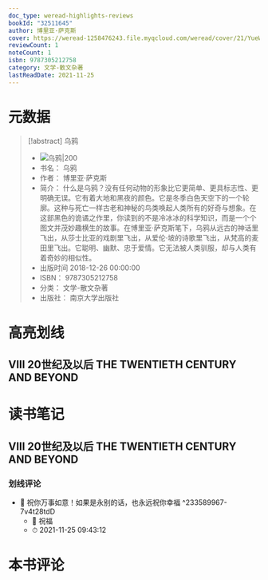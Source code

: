 ```yaml
---
doc_type: weread-highlights-reviews
bookId: "32511645"
author: 博里亚·萨克斯
cover: https://weread-1258476243.file.myqcloud.com/weread/cover/21/YueWen_32511645/t7_YueWen_32511645.jpg
reviewCount: 1
noteCount: 1
isbn: 9787305212758
category: 文学-散文杂著
lastReadDate: 2021-11-25
---
```

# 元数据
> [!abstract] 乌鸦
> - ![ 乌鸦|200](https://weread-1258476243.file.myqcloud.com/weread/cover/21/YueWen_32511645/t7_YueWen_32511645.jpg)
> - 书名： 乌鸦
> - 作者： 博里亚·萨克斯
> - 简介： 什么是乌鸦？没有任何动物的形象比它更简单、更具标志性、更明确无误。它有着大地和黑夜的颜色。它是冬季白色天空下的一个轮廓。这种与死亡一样古老和神秘的鸟类唤起人类所有的好奇与想象。在这部黑色的诡谲之作里，你读到的不是冷冰冰的科学知识，而是一个个图文并茂妙趣横生的故事。在博里亚·萨克斯笔下，乌鸦从远古的神话里飞出，从莎士比亚的戏剧里飞出，从爱伦·坡的诗歌里飞出，从梵高的麦田里飞出。它聪明、幽默、忠于爱情。它无法被人类驯服，却与人类有着奇妙的相似性。
> - 出版时间 2018-12-26 00:00:00
> - ISBN： 9787305212758
> - 分类： 文学-散文杂著
> - 出版社： 南京大学出版社

# 高亮划线

## VIII 20世纪及以后 THE TWENTIETH CENTURY AND BEYOND

 
# 读书笔记

## VIII 20世纪及以后 THE TWENTIETH CENTURY AND BEYOND

### 划线评论
- 📌 祝你万事如意！如果是永别的话，也永远祝你幸福  ^233589967-7v4t28tdD
    - 💭 祝福
    - ⏱ 2021-11-25 09:43:12
   
# 本书评论
